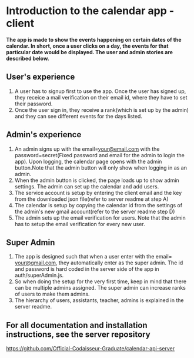 # Introduction to the calendar app - client

**The app is made to show the events happening on certain dates of the calendar. In short, once a user clicks on a day, the events for that particular date would be displayed. The user and admin stories are described below.**

## User's experience

1. A user has to signup first to use the app. Once the user has signed up, they receice a mail verification on their email id, where they have to set their password.
2. Once the user sign in, they receive a rank(which is set up by the admin) and they can see different events for the days listed.

## Admin's experience

1. An admin signs up with the email=your@email.com with the password=secret(Fixed password and email for the admin to login the app). Upon logging, the calendar page opens with the admin button.Note that the admin button will only show when logging in as an admin.
2. When the admin button is clicked, the page loads up to show admin settings. The admin can set up the calendar and add users.
3. The service account is setup by entering the client email and the key from the downloaded json file(refer to server readme at step A)
4. The calendar is setup by copying the calendar id from the settings of the admin's new gmail account(refer to the server readme step D)
5. The admin sets up the email verification for users. Note that the admin has to setup the email verification for every new user.

## Super Admin

1. The app is designed such that when a user enter with the email= your@gmail.com, they automatically enter as the super admin. The id and password is hard coded in the server side of the app in auth/superAdmin.js.
2. So when doing the setup for the very first time, keep in mind that there can be multiple admins assigned. The super admin can increase ranks of users to make them admins.
3. The hierarchy of users, assistants, teacher, admins is explained in the server readme.

## For all documentation and installation instructions, see the server repository

https://github.com/Official-Codaisseur-Graduate/calendar-api-server
